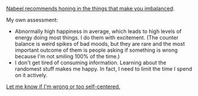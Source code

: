 [Nabeel recommends honing in the things that make you imbalanced](https://nabeelqu.co/principles).

My own assessment:

- Abnormally high happiness in average, which leads to high levels of energy doing most things. I do them with excitement. (The counter balance is weird spikes of bad moods, but they are rare and the most important outcome of them is people asking if something is wrong because I'm not smiling 100% of the time.)
- I don't get tired of consuming information. Learning about the randomest stuff makes me happy. In fact, I need to limit the time I spend on it actively.

[Let me know if I'm wrong or too self-centered.](https://www.admonymous.co/rbarbadillo)
